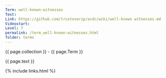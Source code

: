 ```yaml
---
Term: well-known-witnesses
Text: 
Link: https://github.com/trustoverip/acdc/wiki/well-known witnesses.md
Videostart: 
Level: 7
permalink: /term_well-known-witnesses.html
folder: terms
---
```


{{ page.collection }} - {{ page.Term }}

   {{ page.text }}


 {% include links.html %} 
